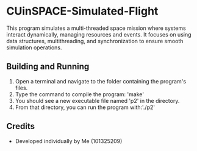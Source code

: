 # CUinSPACE-Simulated-Flight
This program simulates a multi-threaded space mission where systems interact dynamically, managing resources and events. It focuses on using data structures, multithreading, and synchronization to ensure smooth simulation operations.

## Building and Running
1. Open a terminal and navigate to the folder containing the program's files.
2. Type the command to compile the program: 'make'
3. You should see a new executable file named 'p2' in the directory.
4. From that directory, you can run the program with:'./p2'

## Credits
- Developed individually by Me (101325209)
